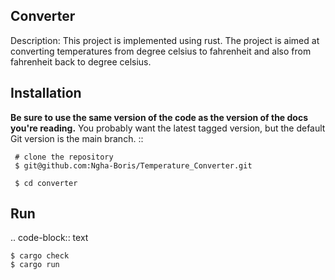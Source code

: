 Converter
---------
Description:
This project is implemented using rust.
The project is aimed at converting temperatures from degree celsius to fahrenheit and also from fahrenheit back to degree celsius.

Installation
------------
**Be sure to use the same version of the code as the version of the docs
you're reading.** You probably want the latest tagged version, but the
default Git version is the main branch. ::

	 # clone the repository
	 $ git@github.com:Ngha-Boris/Temperature_Converter.git
	
	 $ cd converter    
Run
---

.. code-block:: text

    $ cargo check
    $ cargo run	
        
	

